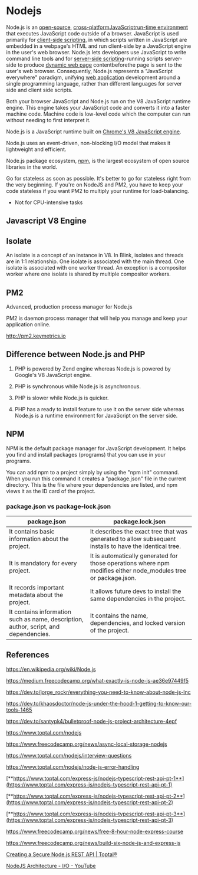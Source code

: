 # Nodejs

Node.js is an [open-source](https://en.wikipedia.org/wiki/Open-source_software), [cross-platform](https://en.wikipedia.org/wiki/Cross-platform)[JavaScript](https://en.wikipedia.org/wiki/JavaScript)[run-time environment](https://en.wikipedia.org/wiki/Runtime_system) that executes JavaScript code outside of a browser. JavaScript is used primarily for [client-side scripting](https://en.wikipedia.org/wiki/Client-side_scripting), in which scripts written in JavaScript are embedded in a webpage's HTML and run client-side by a JavaScript engine in the user's web browser. Node.js lets developers use JavaScript to write command line tools and for [server-side scripting](https://en.wikipedia.org/wiki/Server-side_scripting)-running scripts server-side to produce [dynamic web page](https://en.wikipedia.org/wiki/Dynamic_web_page) contentbeforethe page is sent to the user's web browser. Consequently, Node.js represents a "JavaScript everywhere" paradigm, unifying [web application](https://en.wikipedia.org/wiki/Web_application) development around a single programming language, rather than different languages for server side and client side scripts.

Both your browser JavaScript and Node.js run on the V8 JavaScript runtime engine. This engine takes your JavaScript code and converts it into a faster machine code. Machine code is low-level code which the computer can run without needing to first interpret it.

Node.js is a JavaScript runtime built on [Chrome's V8 JavaScript engine](https://developers.google.com/v8/).

Node.js uses an event-driven, non-blocking I/O model that makes it lightweight and efficient.

Node.js package ecosystem, [npm](https://www.npmjs.com/), is the largest ecosystem of open source libraries in the world.

Go for stateless as soon as possible. It's better to go for stateless right from the very beginning. If you're on NodeJS and PM2, you have to keep your code stateless if you want PM2 to multiply your runtime for load-balancing.

- Not for CPU-intensive tasks

## Javascript V8 Engine

## Isolate

An isolate is a concept of an instance in V8. In Blink, isolates and threads are in 1:1 relationship. One isolate is associated with the main thread. One isolate is associated with one worker thread. An exception is a compositor worker where one isolate is shared by multiple compositor workers.

## PM2

Advanced, production process manager for Node.js

PM2 is daemon process manager that will help you manage and keep your application online.

<http://pm2.keymetrics.io>

## Difference between Node.js and PHP

1. PHP is powered by Zend engine whereas Node.js is powered by Google's V8 JavaScript engine.

2. PHP is synchronous while Node.js is asynchronous.

3. PHP is slower while Node.js is quicker.

4. PHP has a ready to install feature to use it on the server side whereas Node.js is a runtime environment for JavaScript on the server side.

## NPM

NPM is the default package manager for JavaScript development. It helps you find and install packages (programs) that you can use in your programs.

You can add npm to a project simply by using the "npm init" command. When you run this command it creates a "package.json" file in the current directory. This is the file where your dependencies are listed, and npm views it as the ID card of the project.

### package.json vs package-lock.json

| **package.json** | **package.lock.json** |
|---|---|
| It contains basic information about the project. | It describes the exact tree that was generated to allow subsequent installs to have the identical tree. |
| It is mandatory for every project. | It is automatically generated for those operations where npm modifies either node\_modules tree or package.json. |
| It records important metadata about the project. | It allows future devs to install the same dependencies in the project. |
| It contains information such as name, description, author, script, and dependencies. | It contains the name, dependencies, and locked version of the project. |

## References

<https://en.wikipedia.org/wiki/Node.js>

<https://medium.freecodecamp.org/what-exactly-is-node-js-ae36e97449f5>

<https://dev.to/jorge_rockr/everything-you-need-to-know-about-node-js-lnc>

<https://dev.to/khaosdoctor/node-js-under-the-hood-1-getting-to-know-our-tools-1465>

<https://dev.to/santypk4/bulletproof-node-js-project-architecture-4epf>

<https://www.toptal.com/nodejs>

<https://www.freecodecamp.org/news/async-local-storage-nodejs>

<https://www.toptal.com/nodejs/interview-questions>

<https://www.toptal.com/nodejs/node-js-error-handling>

[**https://www.toptal.com/express-js/nodejs-typescript-rest-api-pt-1**](https://www.toptal.com/express-js/nodejs-typescript-rest-api-pt-1)

[**https://www.toptal.com/express-js/nodejs-typescript-rest-api-pt-2**](https://www.toptal.com/express-js/nodejs-typescript-rest-api-pt-2)

[**https://www.toptal.com/express-js/nodejs-typescript-rest-api-pt-3**](https://www.toptal.com/express-js/nodejs-typescript-rest-api-pt-3)

<https://www.freecodecamp.org/news/free-8-hour-node-express-course>

<https://www.freecodecamp.org/news/build-six-node-js-and-express-js>

[Creating a Secure Node.js REST API | Toptal®](https://www.toptal.com/nodejs/secure-rest-api-in-nodejs)

[NodeJS Architecture - I/O - YouTube](https://www.youtube.com/watch?v=DaU1-XoANig)
